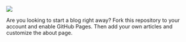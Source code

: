 <!--
*****************
Header Image
*****************
-->
![](https://s3-us-west-1.amazonaws.com/bangequal-media/ForknblogBanner.jpg )

<!--
*****************
Contact Info
*****************
-->

Are you looking to start a blog right away? Fork this repository to your account and enable GitHub Pages. Then add your own articles and customize the about page.